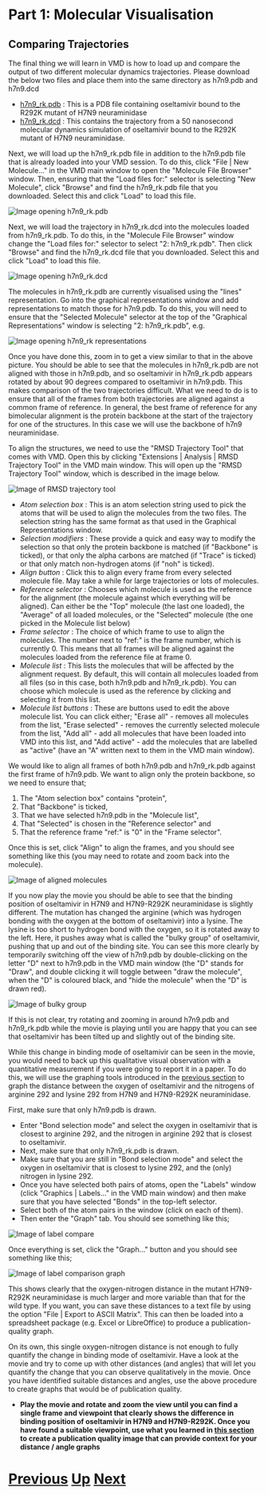 # Part 1: Molecular Visualisation
## Comparing Trajectories

The final thing we will learn in VMD is how to load up and compare the output of two different molecular dynamics trajectories. Please download the below two files and place them into the same directory as h7n9.pdb and h7n9.dcd

* [h7n9_rk.pdb](https://raw.githubusercontent.com/chryswoods/python_for_bio/master/dynamics/visualisation/h7n9_rk.pdb) : This is a PDB file containing oseltamivir bound to the R292K mutant of H7N9 neuraminidase
* [h7n9_rk.dcd](https://docs.google.com/uc?id=0B_KkGMZ8ACfaUWR4eUN6emxfQlk&export=download) : This contains the trajectory from a 50 nanosecond molecular dynamics simulation of oseltamivir bound to the R292K mutant of H7N9 neuraminidase.

Next, we will load up the h7n9_rk.pdb file in addition to the h7n9.pdb file that is already loaded into your VMD session. To do this, click "File | New Molecule..." in the VMD main window to open the "Molecule File Browser" window. Then, ensuring that the "Load files for:" selector is selecting "New Molecule", click "Browse" and find the h7n9_rk.pdb file that you downloaded. Select this and click "Load" to load this file.

![Image opening h7n9_rk.pdb](vmd_compare1.jpg)

Next, we will load the trajectory in h7n9_rk.dcd into the molecules loaded from h7n9_rk.pdb. To do this, in the "Molecule File Browser" window change the "Load files for:" selector to select "2: h7n9_rk.pdb". Then click "Browse" and find the h7n9_rk.dcd file that you downloaded. Select this and click "Load" to load this file.

![Image opening h7n9_rk.dcd](vmd_compare2.jpg)

The molecules in h7n9_rk.pdb are currently visualised using the "lines" representation. Go into the graphical representations window and add representations to match those for h7n9.pdb. To do this, you will need to ensure that the "Selected Molecule" selector at the top of the "Graphical Representations" window is selecting "2: h7n9_rk.pdb", e.g.

![Image opening h7n9_rk representations](vmd_compare3.jpg)

Once you have done this, zoom in to get a view similar to that in the above picture. You should be able to see that the molecules in h7n9_rk.pdb are not aligned with those in h7n9.pdb, and so oseltamivir in h7n9_rk.pdb appears rotated by about 90 degrees compared to oseltamivir in h7n9.pdb. This makes comparison of the two trajectories difficult. What we need to do is to ensure that all of the frames from both trajectories are aligned against a common frame of reference. In general, the best frame of reference for any bimolecular alignment is the protein backbone at the start of the trajectory for one of the structures. In this case we will use the backbone of h7n9 neuraminidase. 

To align the structures, we need to use the "RMSD Trajectory Tool" that comes with VMD. Open this by clicking "Extensions | Analysis | RMSD Trajectory Tool" in the VMD main window. This will open up the "RMSD Trajectory Tool" window, which is described in the image below.

![Image of RMSD trajectory tool](vmd_compare4.jpg)

* *Atom selection box* : This is an atom selection string used to pick the atoms that will be used to align the molecules from the two files. The selection string has the same format as that used in the Graphical Representations window.
* *Selection modifiers* : These provide a quick and easy way to modify the selection so that only the protein backbone is matched (if "Backbone" is ticked), or that only the alpha carbons are matched (if "Trace" is ticked) or that only match non-hydrogen atoms (if "noh" is ticked).
* *Align button* : Click this to align every frame from every selected molecule file. May take a while for large trajectories or lots of molecules.
* *Reference selector* : Chooses which molecule is used as the reference for the alignment (the molecule against which everything will be aligned). Can either be the "Top" molecule (the last one loaded), the "Average" of all loaded molecules, or the "Selected" molecule (the one picked in the Molecule list below)
* *Frame selector* : The choice of which frame to use to align the molecules. The number next to "ref:" is the frame number, which is currently 0. This means that all frames will be aligned against the molecules loaded from the reference file at frame 0.
* *Molecule list* : This lists the molecules that will be affected by the alignment request. By default, this will contain all molecules loaded from all files (so in this case, both h7n9.pdb and h7n9_rk.pdb). You can choose which molecule is used as the reference by clicking and selecting it from this list.
* *Molecule list buttons* : These are buttons used to edit the above molecule list. You can click either; "Erase all" - removes all molecules from the list, "Erase selected" - removes the currently selected molecule from the list, "Add all" - add all molecules that have been loaded into VMD into this list, and "Add active" - add the molecules that are labelled as "active" (have an "A" written next to them in the VMD main window).

We would like to align all frames of both h7n9.pdb and h7n9_rk.pdb against the first frame of h7n9.pdb. We want to align only the protein backbone, so we need to ensure that;

1. The "Atom selection box" contains "protein",
2. That "Backbone" is ticked,
3. That we have selected h7n9.pdb in the "Molecule list", 
4. That "Selected" is chosen in the "Reference selector" and 
5. That the reference frame "ref:" is "0" in the "Frame selector". 

Once this is set, click "Align" to align the frames, and you should see something like this (you may need to rotate and zoom back into the molecule).

![Image of aligned molecules](vmd_compare5.jpg)

If you now play the movie you should be able to see that the binding position of oseltamivir in H7N9 and H7N9-R292K neuraminidase is slightly different. The mutation has changed the arginine (which was hydrogen bonding with the oxygen at the bottom of oseltamivir) into a lysine. The lysine is too short to hydrogen bond with the oxygen, so it is rotated away to the left. Here, it pushes away what is called the "bulky group" of oseltamivir, pushing that up and out of the binding site. You can see this more clearly by temporarily switching off the view of h7n9.pdb by double-clicking on the letter "D" next to h7n9.pdb in the VMD main window (the "D" stands for "Draw", and double clicking it will toggle between "draw the molecule", when the "D" is coloured black, and "hide the molecule" when the "D" is drawn red).

![Image of bulky group](vmd_compare6.jpg)

If this is not clear, try rotating and zooming in around h7n9.pdb and h7n9_rk.pdb while the movie is playing until you are happy that you can see that oseltamivir has been tilted up and slightly out of the binding site.

While this change in binding mode of oseltamivir can be seen in the movie, you would need to back up this qualitative visual observation with a quantitative measurement if you were going to report it in a paper. To do this, we will use the graphing tools introduced in the [previous section](picking.md) to graph the distance between the oxygen of oseltamivir and the nitrogens of arginine 292 and lysine 292 from H7N9 and H7N9-R292K neuraminidase. 

First, make sure that only h7n9.pdb is drawn. 

* Enter "Bond selection mode" and select the oxygen in oseltamivir that is closest to arginine 292, and the nitrogen in arginine 292 that is closest to oseltamivir. 
* Next, make sure that only h7n9_rk.pdb is drawn. 
* Make sure that you are still in "Bond selection mode" and select the oxygen in oseltamivir that is closest to lysine 292, and the (only) nitrogen in lysine 292.
* Once you have selected both pairs of atoms, open the "Labels" window (click "Graphics | Labels..." in the VMD main window) and then make sure that you have selected "Bonds" in the top-left selector. 
* Select both of the atom pairs in the window (click on each of them). 
* Then enter the "Graph" tab. You should see something like this;

![Image of label compare](vmd_compare7.jpg)

Once everything is set, click the "Graph..." button and you should see something like this;

![Image of label comparison graph](vmd_compare8.jpg)

This shows clearly that the oxygen-nitrogen distance in the mutant H7N9-R292K neuraminidase is much larger and more variable than that for the wild type. If you want, you can save these distances to a text file by using the option "File | Export to ASCII Matrix". This can then be loaded into a spreadsheet package (e.g. Excel or LibreOffice) to produce a publication-quality graph.

On its own, this single oxygen-nitrogen distance is not enough to fully quantify the change in binding mode of oseltamivir. Have a look at the movie and try to come up with other distances (and angles) that will let you quantify the change that you can observe qualitatively in the movie. Once you have identified suitable distances and angles, use the above procedure to create graphs that would be of publication quality.

* **Play the movie and rotate and zoom the view until you can find a single frame and viewpoint that clearly shows the difference in binding position of oseltamivir in H7N9 and H7N9-R292K. Once you have found a suitable viewpoint, use what you learned in [this section](rendering.md) to create a publication quality image that can provide context for your distance / angle graphs**

# [Previous](picking.md) [Up](README.md) [Next](whatnext.md)
